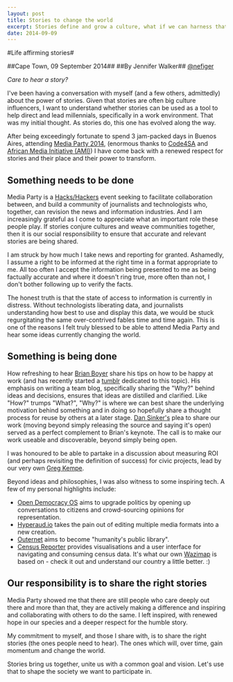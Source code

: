 ```yaml
---
layout: post
title: Stories to change the world
excerpt: Stories define and grow a culture, what if we can harness that power and use them to change the world?
date: 2014-09-09
---
```


#Life affirming stories#

##Cape Town, 09 September 2014##
##By Jennifer Walker##
[@nefiger](https://twitter.com/nefiger)

*Care to hear a story?*

I've been having a conversation with myself (and a few others, admittedly) about the power of stories. Given that stories are often big culture influencers, I want to understand whether stories can be used as a tool to help direct and lead millennials, specifically in a work environment. That was my initial thought. As stories do, this one has evolved along the way.

After being exceedingly fortunate to spend 3 jam-packed days in Buenos Aires, attending [Media Party 2014](http://mediaparty.info/2014/), (enormous thanks to [Code4SA](http://www.code4sa.org/) and [African Media Initiative (AMI)](http://africanmediainitiative.org/)) I have come back with a renewed respect for stories and their place and their power to transform. 

Something needs to be done
--------------------------

Media Party is a [Hacks/Hackers](http://hackshackers.com/) event seeking to 
facilitate collaboration between, and build a community of journalists and technologists who, together, can revision the news and information industries. And I am increasingly grateful as I come to appreciate what an important role these people play. If stories conjure cultures and weave communities together, then it is our social responsibility to ensure that accurate and relevant stories are being shared. 

I am struck by how much I take news and reporting for granted. Ashamedly, I assume a right to be informed at the right time in a format appropriate to me. All too often I accept the information being presented to me as being factually accurate and where it doesn't ring true, more often than not, I don't bother following up to verify the facts. 

The honest truth is that the state of access to information is currently in distress. Without technologists liberating data, and journalists understanding how best to use and display this data, we would be stuck regurgitating the same over-contrived fables time and time again. This is one of the reasons I felt truly blessed to be able to attend Media Party and hear some ideas currently changing the world. 

Something is being done
-----------------------

How refreshing to hear [Brian Boyer](https://twitter.com/brianboyer) share his tips on how to be happy at work (and has recently started a [tumblr](http://happyhacks.tumblr.com/) dedicated to this topic). His emphasis on writing a team blog, specifically sharing the "Why?" behind ideas and decisions, ensures that ideas are distilled and clarified. Like "How?" trumps "What?", "Why?" is where we can best share the underlying motivation behind something and in doing so hopefully share a thought process for reuse by others at a later stage. [Dan Sinker's](https://twitter.com/dansinker) plea to share our work (moving beyond simply releasing the source and saying it's open) served as a perfect complement to Brian's keynote. The call is to make our work useable and discoverable, beyond simply being open.

I was honoured to be able to partake in a discussion about measuring ROI (and perhaps revisiting the definition of success) for civic projects, lead by our very own [Greg Kempe](https://twitter.com/longhotsummer).   

Beyond ideas and philosophies, I was also witness to some inspiring tech. A few of my personal highlights include:

* [Open Democracy OS](http://democracyos.org/) aims to upgrade politics by opening up conversations to citizens and crowd-sourcing opinions for representation. 
* [Hyperaud.io](http://hyperaud.io/) takes the pain out of editing multiple media formats into a new creation.
* [Outernet](https://www.outernet.is/) aims to become "humanity's public library".
* [Census Reporter](http://censusreporter.org/) provides visualisations and a user interface for navigating and consuming census data. It's what our own [Wazimap](http://wazimap.co.za/) is based on - check it out and understand our country a little better. :)

Our responsibility is to share the right stories
------------------------------------------------

Media Party showed me that there are still people who care deeply out there and more than that, they are actively making a difference and inspiring and collaborating with others to do the same. I left inspired, with renewed hope in our species and a deeper respect for the humble story.

My commitment to myself, and those I share with, is to share the right stories (the ones people need to hear). The ones which will, over time, gain momentum and change the world.

Stories bring us together, unite us with a common goal and vision. Let's use that to shape the society we want to participate in.
